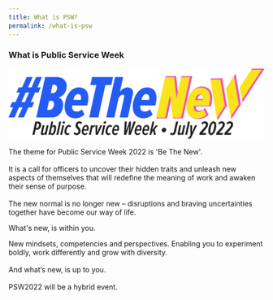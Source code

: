 ```yaml
---
title: What is PSW?
permalink: /what-is-psw
---
```

### What is Public Service Week
![](/images/PUBLIC%20SERVICE%20WEEK%202022/PSW2022_LogoColour1.png)

The theme for Public Service Week 2022 is 'Be The New'.<br>
<br>
It is a call for officers to uncover their
hidden traits and unleash new aspects of
themselves that will redefine the
meaning of work and awaken their sense
of purpose.
<br>
<br>
The new normal is no longer new –
disruptions and braving uncertainties
together have become our way of life.

What's new, is within you.

New mindsets, competencies and
perspectives.
Enabling you to experiment boldly,
work differently and grow with diversity.
<br>
<br>
And what’s new, is up to you.<br>
<br>
PSW2022 will be a hybrid event. <br>
<br>